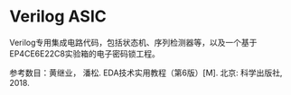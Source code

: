 # Verilog ASIC

Verilog专用集成电路代码，包括状态机、序列检测器等，以及一个基于EP4CE6E22C8实验箱的电子密码锁工程。

参考数目：黄继业， 潘松. EDA技术实用教程（第6版）[M]. 北京: 科学出版社, 2018.

